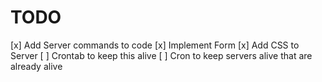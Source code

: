 # TODO

[x] Add Server commands to code
[x] Implement Form
[x] Add CSS to Server
[ ] Crontab to keep this alive
[ ] Cron to keep servers alive that are already alive

